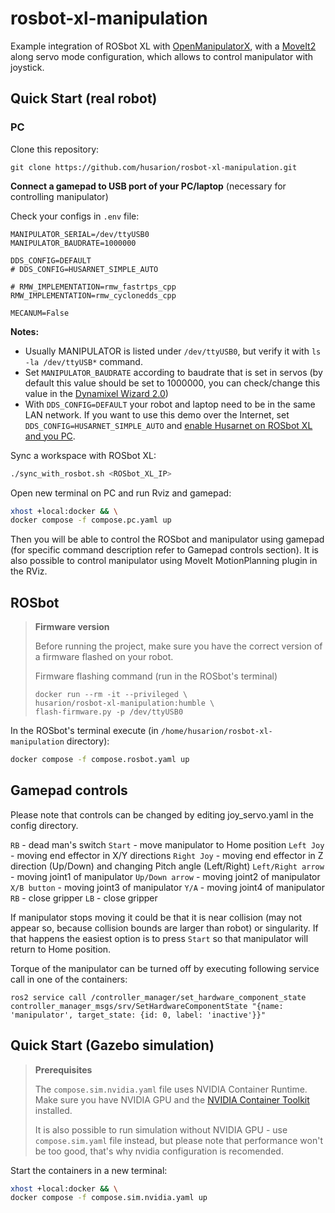 # rosbot-xl-manipulation

Example integration of ROSbot XL with [OpenManipulatorX](https://emanual.robotis.com/docs/en/platform/openmanipulator_x/overview/), with a [MoveIt2](https://moveit.picknik.ai/humble/index.html) along servo mode configuration, which allows to control manipulator with joystick.

## Quick Start (real robot)

### PC

Clone this repository:

```
git clone https://github.com/husarion/rosbot-xl-manipulation.git
```

**Connect a gamepad to USB port of your PC/laptop** (necessary for controlling manipulator)

Check your configs in `.env` file:

```
MANIPULATOR_SERIAL=/dev/ttyUSB0
MANIPULATOR_BAUDRATE=1000000

DDS_CONFIG=DEFAULT
# DDS_CONFIG=HUSARNET_SIMPLE_AUTO

# RMW_IMPLEMENTATION=rmw_fastrtps_cpp
RMW_IMPLEMENTATION=rmw_cyclonedds_cpp

MECANUM=False
```

**Notes:**
- Usually MANIPULATOR is listed under `/dev/ttyUSB0`, but verify it with `ls -la /dev/ttyUSB*` command.
- Set `MANIPULATOR_BAUDRATE` according to baudrate that is set in servos (by default this value should be set to 1000000, you can check/change this value in the [Dynamixel Wizard 2.0](https://emanual.robotis.com/docs/en/software/dynamixel/dynamixel_wizard2/))
- With `DDS_CONFIG=DEFAULT` your robot and laptop need to be in the same LAN network. If you want to use this demo over the Internet, set `DDS_CONFIG=HUSARNET_SIMPLE_AUTO` and [enable Husarnet on ROSbot XL and you PC](https://husarion.com/manuals/rosbot/remote-access/).

Sync a workspace with ROSbot XL:

```bash
./sync_with_rosbot.sh <ROSbot_XL_IP>
```

Open new terminal on PC and run Rviz and gamepad: 

```bash
xhost +local:docker && \
docker compose -f compose.pc.yaml up
```

Then you will be able to control the ROSbot and manipulator using gamepad (for specific command description refer to Gamepad controls section). It is also possible to control manipulator using MoveIt MotionPlanning plugin in the RViz. 

## ROSbot

> **Firmware version**
>
> Before running the project, make sure you have the correct version of a firmware flashed on your robot.
>
> Firmware flashing command (run in the ROSbot's terminal)
>
> ```
> docker run --rm -it --privileged \
> husarion/rosbot-xl-manipulation:humble \
> flash-firmware.py -p /dev/ttyUSB0
> ```

In the ROSbot's terminal execute (in `/home/husarion/rosbot-xl-manipulation` directory):

```bash
docker compose -f compose.rosbot.yaml up
```

## Gamepad controls

Please note that controls can be changed by editing joy_servo.yaml in the config directory.

`RB` - dead man's switch
`Start` - move manipulator to Home position
`Left Joy` - moving end effector in X/Y directions
`Right Joy` - moving end effector in Z direction (Up/Down) and changing Pitch angle (Left/Right)
`Left/Right arrow` - moving joint1 of manipulator
`Up/Down arrow` - moving joint2 of manipulator
`X/B button` - moving joint3 of manipulator
`Y/A` - moving joint4 of manipulator
`RB` - close gripper 
`LB` - close gripper 

<!-- TODO: check which one closes gripper and which one opens -->

If manipulator stops moving it could be that it is near collision (may not appear so, because collision bounds are larger than robot) or singularity. If that happens the easiest option is to press `Start` so that manipulator will return to Home position.

Torque of the manipulator can be turned off by executing following service call in one of the containers:
```
ros2 service call /controller_manager/set_hardware_component_state controller_manager_msgs/srv/SetHardwareComponentState "{name: 'manipulator', target_state: {id: 0, label: 'inactive'}}"
```


## Quick Start (Gazebo simulation)

> **Prerequisites**
>
> The `compose.sim.nvidia.yaml` file uses NVIDIA Container Runtime. Make sure you have NVIDIA GPU and the [NVIDIA Container Toolkit](https://docs.nvidia.com/datacenter/cloud-native/container-toolkit/install-guide.html) installed.
>
> It is also possible to run simulation without NVIDIA GPU - use `compose.sim.yaml` file instead, but please note that performance won't be too good, that's why nvidia configuration is recomended.

Start the containers in a new terminal:

```bash
xhost +local:docker && \
docker compose -f compose.sim.nvidia.yaml up
```
